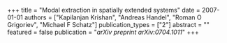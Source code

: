 +++
title = "Modal extraction in spatially extended systems"
date = 2007-01-01
authors = ["Kapilanjan Krishan", "Andreas Handel", "Roman O Grigoriev", "Michael F Schatz"]
publication_types = ["2"]
abstract = ""
featured = false
publication = "*arXiv preprint arXiv:0704.1011*"
+++


